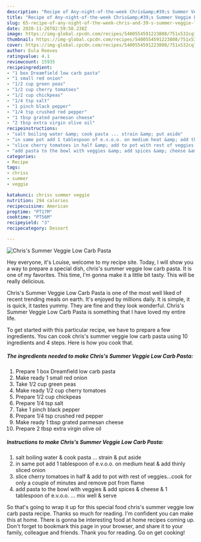 ```yaml
---
description: "Recipe of Any-night-of-the-week Chris&amp;#39;s Summer Veggie Low Carb Pasta"
title: "Recipe of Any-night-of-the-week Chris&amp;#39;s Summer Veggie Low Carb Pasta"
slug: 65-recipe-of-any-night-of-the-week-chris-and-39-s-summer-veggie-low-carb-pasta
date: 2020-11-26T02:59:58.238Z
image: https://img-global.cpcdn.com/recipes/5400554591223808/751x532cq70/chriss-summer-veggie-low-carb-pasta-recipe-main-photo.jpg
thumbnail: https://img-global.cpcdn.com/recipes/5400554591223808/751x532cq70/chriss-summer-veggie-low-carb-pasta-recipe-main-photo.jpg
cover: https://img-global.cpcdn.com/recipes/5400554591223808/751x532cq70/chriss-summer-veggie-low-carb-pasta-recipe-main-photo.jpg
author: Eula Reeves
ratingvalue: 4.1
reviewcount: 15935
recipeingredient:
- "1 box Dreamfield low carb pasta"
- "1 small red onion"
- "1/2 cup green peas"
- "1/2 cup cherry tomatoes"
- "1/2 cup chickpeas"
- "1/4 tsp salt"
- "1 pinch black pepper"
- "1/4 tsp crushed red pepper"
- "1 tbsp grated parmesan cheese"
- "2 tbsp extra virgin olive oil"
recipeinstructions:
- "salt boiling water &amp; cook pasta ... strain &amp; put aside"
- "in same pot add 1 tablespoon of e.v.o.o. on medium heat &amp; add thinly sliced onion"
- "slice cherry tomatoes in half &amp; add to pot with rest of veggies...cook for only a couple of minutes and remove pot from flame"
- "add pasta to the bowl with veggies &amp; add spices &amp; cheese &amp; 1 tablespoon of e.v.o.o. ... mix well &amp; serve"
categories:
- Recipe
tags:
- chriss
- summer
- veggie

katakunci: chriss summer veggie 
nutrition: 294 calories
recipecuisine: American
preptime: "PT17M"
cooktime: "PT56M"
recipeyield: "3"
recipecategory: Dessert

---
```



![Chris&#39;s Summer Veggie Low Carb Pasta](https://img-global.cpcdn.com/recipes/5400554591223808/751x532cq70/chriss-summer-veggie-low-carb-pasta-recipe-main-photo.jpg)

Hey everyone, it's Louise, welcome to my recipe site. Today, I will show you a way to prepare a special dish, chris&#39;s summer veggie low carb pasta. It is one of my favorites. This time, I'm gonna make it a little bit tasty. This will be really delicious.



Chris&#39;s Summer Veggie Low Carb Pasta is one of the most well liked of recent trending meals on earth. It's enjoyed by millions daily. It is simple, it is quick, it tastes yummy. They are fine and they look wonderful. Chris&#39;s Summer Veggie Low Carb Pasta is something that I have loved my entire life.


To get started with this particular recipe, we have to prepare a few ingredients. You can cook chris&#39;s summer veggie low carb pasta using 10 ingredients and 4 steps. Here is how you cook that.

<!--inarticleads1-->

##### The ingredients needed to make Chris&#39;s Summer Veggie Low Carb Pasta:

1. Prepare 1 box Dreamfield low carb pasta
1. Make ready 1 small red onion
1. Take 1/2 cup green peas
1. Make ready 1/2 cup cherry tomatoes
1. Prepare 1/2 cup chickpeas
1. Prepare 1/4 tsp salt
1. Take 1 pinch black pepper
1. Prepare 1/4 tsp crushed red pepper
1. Make ready 1 tbsp grated parmesan cheese
1. Prepare 2 tbsp extra virgin olive oil




<!--inarticleads2-->

##### Instructions to make Chris&#39;s Summer Veggie Low Carb Pasta:

1. salt boiling water &amp; cook pasta ... strain &amp; put aside
1. in same pot add 1 tablespoon of e.v.o.o. on medium heat &amp; add thinly sliced onion
1. slice cherry tomatoes in half &amp; add to pot with rest of veggies...cook for only a couple of minutes and remove pot from flame
1. add pasta to the bowl with veggies &amp; add spices &amp; cheese &amp; 1 tablespoon of e.v.o.o. ... mix well &amp; serve




So that's going to wrap it up for this special food chris&#39;s summer veggie low carb pasta recipe. Thanks so much for reading. I'm confident you can make this at home. There is gonna be interesting food at home recipes coming up. Don't forget to bookmark this page in your browser, and share it to your family, colleague and friends. Thank you for reading. Go on get cooking!
